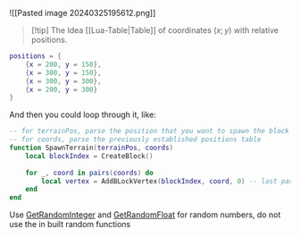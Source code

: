 ![[Pasted image 20240325195612.png]]
>[!tip] The Idea
[[Lua-Table|Table]] of coordinates $(x;y)$ with relative positions.

```lua
positions = {
    {x = 200, y = 150},
    {x = 300, y = 150},
    {x = 300, y = 300},
    {x = 200, y = 300}
}
```
And then you could loop through it, like:
```lua
-- for terrainPos, parse the position that you want to spawn the block
-- for coords, parse the previously established positions table
function SpawnTerrain(terrainPos, coords)
    local blockIndex = CreateBlock()
   
    for _, coord in pairs(coords) do
        local vertex = AddBLockVertex(blockIndex, coord, 0) -- last parameter controls the edge type, play around with this
    end
end
```
Use [GetRandomInteger](https://www.earthworkgames.com/content/docs/FortsAPI.html#GetRandomFloat) and [GetRandomFloat](https://www.earthworkgames.com/content/docs/FortsAPI.html#GetRandomInteger) for random numbers, do not use the in built random functions
